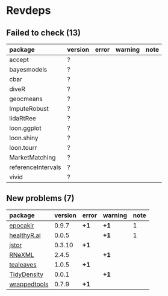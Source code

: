 # Revdeps

## Failed to check (13)

|package            |version |error |warning |note |
|:------------------|:-------|:-----|:-------|:----|
|accept             |?       |      |        |     |
|bayesmodels        |?       |      |        |     |
|cbar               |?       |      |        |     |
|diveR              |?       |      |        |     |
|geocmeans          |?       |      |        |     |
|ImputeRobust       |?       |      |        |     |
|lidaRtRee          |?       |      |        |     |
|loon.ggplot        |?       |      |        |     |
|loon.shiny         |?       |      |        |     |
|loon.tourr         |?       |      |        |     |
|MarketMatching     |?       |      |        |     |
|referenceIntervals |?       |      |        |     |
|vivid              |?       |      |        |     |

## New problems (7)

|package                                  |version |error  |warning |note |
|:----------------------------------------|:-------|:------|:-------|:----|
|[epocakir](problems.md#epocakir)         |0.9.7   |__+1__ |__+1__  |1    |
|[healthyR.ai](problems.md#healthyrai)    |0.0.5   |       |__+1__  |1    |
|[jstor](problems.md#jstor)               |0.3.10  |__+1__ |        |     |
|[RNeXML](problems.md#rnexml)             |2.4.5   |       |__+1__  |     |
|[tealeaves](problems.md#tealeaves)       |1.0.5   |__+1__ |        |     |
|[TidyDensity](problems.md#tidydensity)   |0.0.1   |       |__+1__  |     |
|[wrappedtools](problems.md#wrappedtools) |0.7.9   |__+1__ |        |     |

